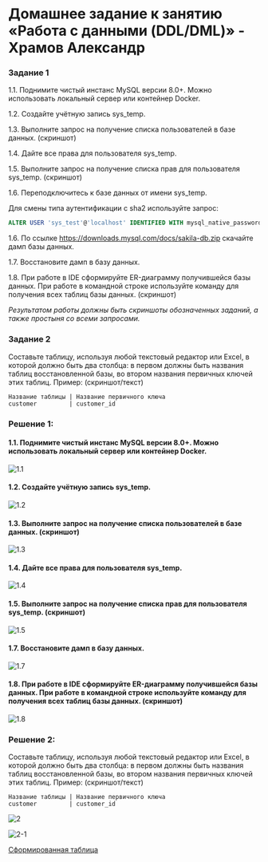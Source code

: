 # Домашнее задание к занятию «Работа с данными (DDL/DML)» - Храмов Александр


### Задание 1
1.1. Поднимите чистый инстанс MySQL версии 8.0+. Можно использовать локальный сервер или контейнер Docker.

1.2. Создайте учётную запись sys_temp. 

1.3. Выполните запрос на получение списка пользователей в базе данных. (скриншот)

1.4. Дайте все права для пользователя sys_temp. 

1.5. Выполните запрос на получение списка прав для пользователя sys_temp. (скриншот)

1.6. Переподключитесь к базе данных от имени sys_temp.

Для смены типа аутентификации с sha2 используйте запрос: 
```sql
ALTER USER 'sys_test'@'localhost' IDENTIFIED WITH mysql_native_password BY 'password';
```
1.6. По ссылке https://downloads.mysql.com/docs/sakila-db.zip скачайте дамп базы данных.

1.7. Восстановите дамп в базу данных.

1.8. При работе в IDE сформируйте ER-диаграмму получившейся базы данных. При работе в командной строке используйте команду для получения всех таблиц базы данных. (скриншот)

*Результатом работы должны быть скриншоты обозначенных заданий, а также простыня со всеми запросами.*


### Задание 2
Составьте таблицу, используя любой текстовый редактор или Excel, в которой должно быть два столбца: в первом должны быть названия таблиц восстановленной базы, во втором названия первичных ключей этих таблиц. Пример: (скриншот/текст)
```
Название таблицы | Название первичного ключа
customer         | customer_id
```




### Решение 1:

#### 1.1. Поднимите чистый инстанс MySQL версии 8.0+. Можно использовать локальный сервер или контейнер Docker.
![1.1](/files/1-1.png)

#### 1.2. Создайте учётную запись sys_temp.

![1.2](/files/1-2.png)

#### 1.3. Выполните запрос на получение списка пользователей в базе данных. (скриншот)

![1.3](/files/1-3.png)

#### 1.4. Дайте все права для пользователя sys_temp. 
![1.4](/files/1-4.png)

#### 1.5. Выполните запрос на получение списка прав для пользователя sys_temp. (скриншот)
![1.5](/files/1-5.png)

#### 1.7. Восстановите дамп в базу данных.
![1.7](/files/1-7.png)

#### 1.8. При работе в IDE сформируйте ER-диаграмму получившейся базы данных. При работе в командной строке используйте команду для получения всех таблиц базы данных. (скриншот)
![1.8](/files/1-8.png)

### Решение 2:
Составьте таблицу, используя любой текстовый редактор или Excel, в которой должно быть два столбца: в первом должны быть названия таблиц восстановленной базы, во втором названия первичных ключей этих таблиц. Пример: (скриншот/текст)
```
Название таблицы | Название первичного ключа
customer         | customer_id
```

![2](/files/2.png)

![2-1](/files/2-1.png)

[Сформированная таблица](/files/new_table_202401182155.xlsx)
